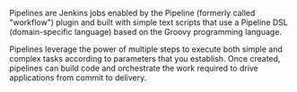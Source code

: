 Pipelines are Jenkins jobs enabled by the Pipeline (formerly called "workflow") plugin and built with simple text scripts that use a Pipeline DSL (domain-specific language) based on the Groovy programming language.

Pipelines leverage the power of multiple steps to execute both simple and complex tasks according to parameters that you establish. Once created, pipelines can build code and orchestrate the work required to drive applications from commit to delivery.
